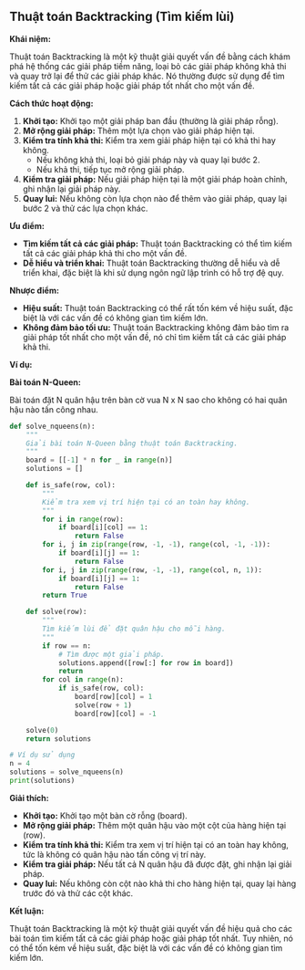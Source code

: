 ## Thuật toán Backtracking (Tìm kiếm lùi)

**Khái niệm:**

Thuật toán Backtracking là một kỹ thuật giải quyết vấn đề bằng cách khám phá hệ thống các giải pháp tiềm năng, loại bỏ các giải pháp không khả thi và quay trở lại để thử các giải pháp khác. Nó thường được sử dụng để tìm kiếm tất cả các giải pháp hoặc giải pháp tốt nhất cho một vấn đề.

**Cách thức hoạt động:**

1. **Khởi tạo:** Khởi tạo một giải pháp ban đầu (thường là giải pháp rỗng).
2. **Mở rộng giải pháp:** Thêm một lựa chọn vào giải pháp hiện tại.
3. **Kiểm tra tính khả thi:** Kiểm tra xem giải pháp hiện tại có khả thi hay không.
   - Nếu không khả thi, loại bỏ giải pháp này và quay lại bước 2.
   - Nếu khả thi, tiếp tục mở rộng giải pháp.
4. **Kiểm tra giải pháp:** Nếu giải pháp hiện tại là một giải pháp hoàn chỉnh, ghi nhận lại giải pháp này.
5. **Quay lui:** Nếu không còn lựa chọn nào để thêm vào giải pháp, quay lại bước 2 và thử các lựa chọn khác.

**Ưu điểm:**

- **Tìm kiếm tất cả các giải pháp:** Thuật toán Backtracking có thể tìm kiếm tất cả các giải pháp khả thi cho một vấn đề.
- **Dễ hiểu và triển khai:** Thuật toán Backtracking thường dễ hiểu và dễ triển khai, đặc biệt là khi sử dụng ngôn ngữ lập trình có hỗ trợ đệ quy.

**Nhược điểm:**

- **Hiệu suất:** Thuật toán Backtracking có thể rất tốn kém về hiệu suất, đặc biệt là với các vấn đề có không gian tìm kiếm lớn.
- **Không đảm bảo tối ưu:** Thuật toán Backtracking không đảm bảo tìm ra giải pháp tốt nhất cho một vấn đề, nó chỉ tìm kiếm tất cả các giải pháp khả thi.

**Ví dụ:**

**Bài toán N-Queen:**

Bài toán đặt N quân hậu trên bàn cờ vua N x N sao cho không có hai quân hậu nào tấn công nhau.

```python
def solve_nqueens(n):
    """
    Giải bài toán N-Queen bằng thuật toán Backtracking.
    """
    board = [[-1] * n for _ in range(n)]
    solutions = []

    def is_safe(row, col):
        """
        Kiểm tra xem vị trí hiện tại có an toàn hay không.
        """
        for i in range(row):
            if board[i][col] == 1:
                return False
        for i, j in zip(range(row, -1, -1), range(col, -1, -1)):
            if board[i][j] == 1:
                return False
        for i, j in zip(range(row, -1, -1), range(col, n, 1)):
            if board[i][j] == 1:
                return False
        return True

    def solve(row):
        """
        Tìm kiếm lùi để đặt quân hậu cho mỗi hàng.
        """
        if row == n:
            # Tìm được một giải pháp.
            solutions.append([row[:] for row in board])
            return
        for col in range(n):
            if is_safe(row, col):
                board[row][col] = 1
                solve(row + 1)
                board[row][col] = -1

    solve(0)
    return solutions

# Ví dụ sử dụng
n = 4
solutions = solve_nqueens(n)
print(solutions)
```

**Giải thích:**

- **Khởi tạo:** Khởi tạo một bàn cờ rỗng (board).
- **Mở rộng giải pháp:** Thêm một quân hậu vào một cột của hàng hiện tại (row).
- **Kiểm tra tính khả thi:** Kiểm tra xem vị trí hiện tại có an toàn hay không, tức là không có quân hậu nào tấn công vị trí này.
- **Kiểm tra giải pháp:** Nếu tất cả N quân hậu đã được đặt, ghi nhận lại giải pháp.
- **Quay lui:** Nếu không còn cột nào khả thi cho hàng hiện tại, quay lại hàng trước đó và thử các cột khác.

**Kết luận:**

Thuật toán Backtracking là một kỹ thuật giải quyết vấn đề hiệu quả cho các bài toán tìm kiếm tất cả các giải pháp hoặc giải pháp tốt nhất. Tuy nhiên, nó có thể tốn kém về hiệu suất, đặc biệt là với các vấn đề có không gian tìm kiếm lớn.
